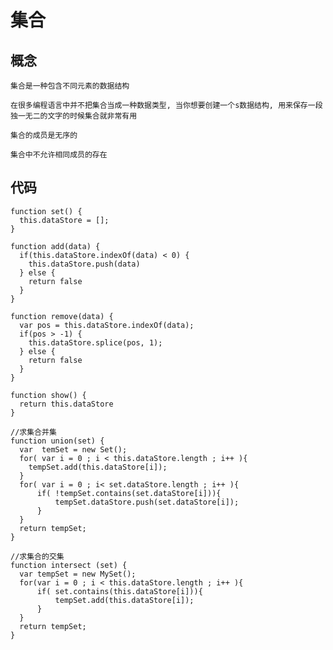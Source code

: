 # 集合

## 概念

    集合是一种包含不同元素的数据结构

    在很多编程语言中并不把集合当成一种数据类型, 当你想要创建一个s数据结构, 用来保存一段独一无二的文字的时候集合就非常有用

    集合的成员是无序的

    集合中不允许相同成员的存在

## 代码

    function set() {
      this.dataStore = [];
    }

    function add(data) {
      if(this.dataStore.indexOf(data) < 0) {
        this.dataStore.push(data)
      } else {
        return false
      }
    }

    function remove(data) {
      var pos = this.dataStore.indexOf(data);
      if(pos > -1) {
        this.dataStore.splice(pos, 1);
      } else {
        return false
      }
    }

    function show() {
      return this.dataStore
    }

    //求集合并集
    function union(set) {
      var  temSet = new Set();
      for( var i = 0 ; i < this.dataStore.length ; i++ ){
        tempSet.add(this.dataStore[i]);
      }
      for( var i = 0 ; i< set.dataStore.length ; i++ ){
          if( !tempSet.contains(set.dataStore[i])){
              tempSet.dataStore.push(set.dataStore[i]);
          }
      }
      return tempSet;
    }

    //求集合的交集
    function intersect (set) {
      var tempSet = new MySet();
      for(var i = 0 ; i < this.dataStore.length ; i++ ){
          if( set.contains(this.dataStore[i])){
              tempSet.add(this.dataStore[i]);
          }
      }
      return tempSet;
    }